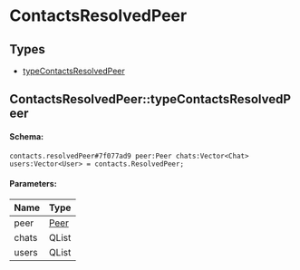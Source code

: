 # ContactsResolvedPeer

## Types

* [typeContactsResolvedPeer](#contactsresolvedpeertypecontactsresolvedpeer)

## ContactsResolvedPeer::typeContactsResolvedPeer

#### Schema:

`contacts.resolvedPeer#7f077ad9 peer:Peer chats:Vector<Chat> users:Vector<User> = contacts.ResolvedPeer;`

#### Parameters:

|Name|Type|
|----|----|
|peer|[Peer](peer.md)|
|chats|QList<Chat>|
|users|QList<User>|

